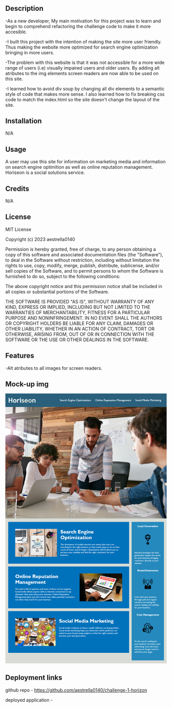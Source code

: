 # <Challenge-1-horizon>

## Description

-As a new developer, My main motivation for this project was to learn and begin to comprehend refactoring the challenge code to make it more accesible.

-I built this project with the intention of making the site more user friendly. Thus making the website more optimized for search engine optimization bringing in more users.

-The problem with this website is that it was not accessible for a more wide range of users (i.e) visually impaired users and older users. By adding alt atributes to the img elements screen readers are now able to be used on this site.

-I learned how to avoid div soup by changing all div elements to a semantic style of code that makes more sense. I also learned how to fix breaking css code to match the index.html so the site doesn't change the layout of the site.


## Installation

N/A

## Usage

A user may use this site for information on marketing media and information on search engine optimition as well as online reputation management. Horiseon is a social solutions service.

## Credits

N/A

## License

MIT License

Copyright (c) 2023 aestrella0140

Permission is hereby granted, free of charge, to any person obtaining a copy
of this software and associated documentation files (the "Software"), to deal
in the Software without restriction, including without limitation the rights
to use, copy, modify, merge, publish, distribute, sublicense, and/or sell
copies of the Software, and to permit persons to whom the Software is
furnished to do so, subject to the following conditions:

The above copyright notice and this permission notice shall be included in all
copies or substantial portions of the Software.

THE SOFTWARE IS PROVIDED "AS IS", WITHOUT WARRANTY OF ANY KIND, EXPRESS OR
IMPLIED, INCLUDING BUT NOT LIMITED TO THE WARRANTIES OF MERCHANTABILITY,
FITNESS FOR A PARTICULAR PURPOSE AND NONINFRINGEMENT. IN NO EVENT SHALL THE
AUTHORS OR COPYRIGHT HOLDERS BE LIABLE FOR ANY CLAIM, DAMAGES OR OTHER
LIABILITY, WHETHER IN AN ACTION OF CONTRACT, TORT OR OTHERWISE, ARISING FROM,
OUT OF OR IN CONNECTION WITH THE SOFTWARE OR THE USE OR OTHER DEALINGS IN THE
SOFTWARE.



## Features

-Alt atributes to all images for screen readers.


## Mock-up img
![alt horiseon website](assets/images/Horiseon-mock-up.png)



## Deployment links
github repo - https://github.com/aestrella0140/challenge-1-horizon

deployed application - 
